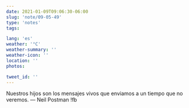 ```yaml
---
date: 2021-01-09T09:06:30-06:00
slug: 'note/09-05-49'
type: 'notes'
tags:

lang: 'es'
weather: '°C'
weather-summary: ''
weather-icon: ''
location: ''
photos:

tweet_id: ''
---
```

Nuestros hijos son los mensajes vivos que enviamos a un tiempo que no veremos.
— Neil Postman !fb